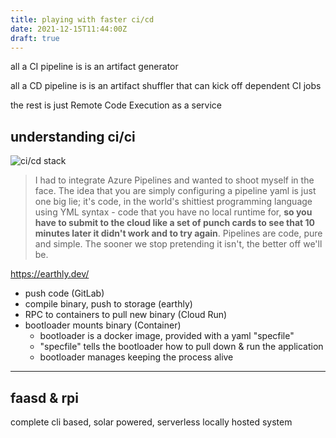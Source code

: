 ```yaml
---
title: playing with faster ci/cd
date: 2021-12-15T11:44:00Z
draft: true
---
```


all a CI pipeline is is an artifact generator

all a CD pipeline is is an artifact shuffler that can kick off dependent CI jobs

the rest is just Remote Code Execution as a service

## understanding ci/ci

![ci/cd stack](https://ftp.cass.si/6Qz321e15.png)

> I had to integrate Azure Pipelines and wanted to shoot myself in the face. The
> idea that you are simply configuring a pipeline yaml is just one big lie; it's
> code, in the world's shittiest programming language using YML syntax - code
> that you have no local runtime for, **so you have to submit to the cloud like
> a set of punch cards to see that 10 minutes later it didn't work and to try
> again**. Pipelines are code, pure and simple. The sooner we stop pretending it
> isn't, the better off we'll be.

https://earthly.dev/

- push code (GitLab)
- compile binary, push to storage (earthly)
- RPC to containers to pull new binary (Cloud Run)
- bootloader mounts binary (Container)
  - bootloader is a docker image, provided with a yaml "specfile"
  - "specfile" tells the bootloader how to pull down & run the application
  - bootloader manages keeping the process alive

<hr />

## faasd & rpi

complete cli based, solar powered, serverless locally hosted system

